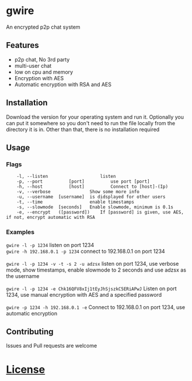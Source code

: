 # gwire
An encrypted p2p chat system

## Features
- p2p chat, No 3rd party
- multi-user chat
- low on cpu and memory
- Encryption with AES
- Automatic encryption with RSA and AES

## Installation
Download the version for your operating system and run it. 
Optionally you can put it somewhere so you don't need to run the file locally from the directory it is in.
Other than that, there is no installation required

## Usage

### Flags
```
    -l, --listen	                listen
    -p, --port 	        [port]	        use port [port]
    -h, --host 	        [host]	        Connect to [host]-(Ip)
    -v, --verbose		        Show some more info
    -u, --username 	[username]	is didsplayed for other users
    -t, --time			        enable timestamps
    -s, --slowmode	[seconds]	Enable slowmode, minimum is 0.1s
    -e, --encrypt	([password])    If [password] is given, use AES, if not, encrypt automatic with RSA
```
### Examples
`gwire -l -p 1234` listen on port 1234
<br>
`gwire -h 192.168.0.1 -p 1234` connect to 192.168.0.1 on port 1234
<br><br>
`gwire -l -p 1234 -v -t -s 2 -u adzsx` listen on port 1234, use verbose mode, show timestamps, enable slowmode to 2 seconds and use adzsx as the username
<br><br>
`gwire -l -p 1234 -e Chk16QFV8xIj1tEyJhSjszkC5ERiAPwJ` Listen on port 1234, use manual encryption with AES and a specified password
<br><br>
`gwire -p 1234 -h 192.168.0.1 -e` Connect to 192.168.0.1 on port 1234, use automatic encryption


## Contributing
Issues and Pull requests are welcome

# [License](https://choosealicense.com/licenses/gpl-3.0/)
